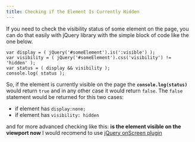 ```yaml
---
title: Checking if the Element Is Currently Hidden
---
```

If you need to check the visibility status of some element on the page, you can do that easily with jQuery library with the simple block of code like the one below.

    var display = ( jQuery('#someElement').is(':visible') );
    var visibility = ( jQuery('#someElement').css('visibility') != 'hidden' );
    var status = ( display && visibility );
    console.log( status );

So, if the element is currently visible on the page the **`console.log(status)`** would return `true` and in any other case it would return `false`. The `false` statement would be returned for this two cases:

*   if element has `display:none;`
*   if element has `visibility: hidden`

and for more advanced checking like this: **is the element visible on the viewport now** I would recomend to use [jQuery onScreen plugin](http://benpickles.github.io/onScreen/)